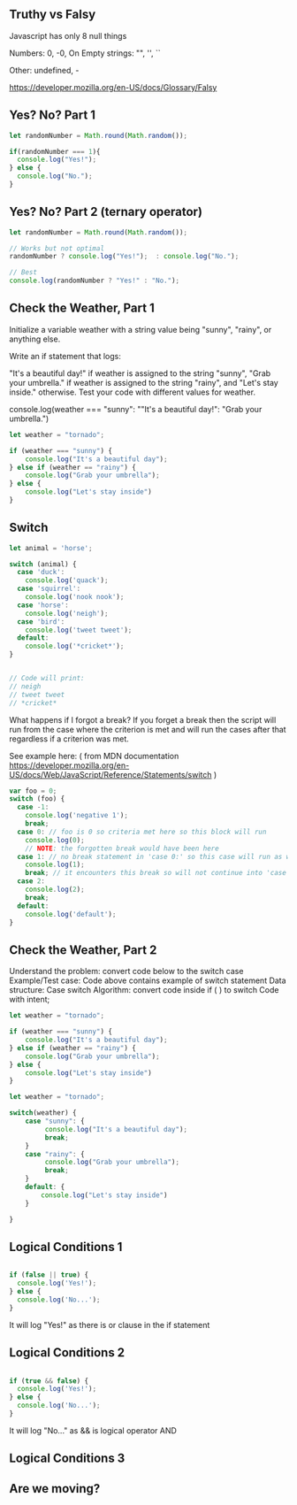 ## Truthy vs Falsy	

Javascript has only 8 null things 

Numbers: 0, -0, On 
Empty strings: "", '', \`\`

Other: undefined, -

https://developer.mozilla.org/en-US/docs/Glossary/Falsy

## Yes? No? Part 1

```javascript
let randomNumber = Math.round(Math.random());

if(randomNumber === 1){
  console.log("Yes!");
} else {
  console.log("No.");
}
```

## Yes? No? Part 2 (ternary operator)

```javascript
let randomNumber = Math.round(Math.random());

// Works but not optimal 
randomNumber ? console.log("Yes!");  : console.log("No.");

// Best 
console.log(randomNumber ? "Yes!" : "No.");
```

## Check the Weather, Part 1
Initialize a variable weather with a string value being "sunny", "rainy", or anything else.

Write an if statement that logs:

"It's a beautiful day!" if weather is assigned to the string "sunny",
"Grab your umbrella." if weather is assigned to the string "rainy", and
"Let's stay inside." otherwise.
Test your code with different values for weather.


console.log(weather === "sunny": ""It's a beautiful day!": "Grab your umbrella.")

```javascript
let weather = "tornado";

if (weather === "sunny") {
    console.log("It's a beautiful day");
} else if (weather == "rainy") {
    console.log("Grab your umbrella");
} else {
    console.log("Let's stay inside")
}

```

## Switch

```javascript 
let animal = 'horse';

switch (animal) {
  case 'duck':
    console.log('quack');
  case 'squirrel':
    console.log('nook nook');
  case 'horse':
    console.log('neigh');
  case 'bird':
    console.log('tweet tweet');
  default:
    console.log('*cricket*');
}


// Code will print: 
// neigh 
// tweet tweet 
// *cricket* 


```

What happens if I forgot a break?
If you forget a break then the script will run from the case where the criterion is met and will run the cases after that regardless if a criterion was met.

See example here: ( from MDN documentation https://developer.mozilla.org/en-US/docs/Web/JavaScript/Reference/Statements/switch ) 
```javascript 
var foo = 0;
switch (foo) {
  case -1:
    console.log('negative 1');
    break;
  case 0: // foo is 0 so criteria met here so this block will run
    console.log(0);
    // NOTE: the forgotten break would have been here
  case 1: // no break statement in 'case 0:' so this case will run as well
    console.log(1);
    break; // it encounters this break so will not continue into 'case 2:'
  case 2:
    console.log(2);
    break;
  default:
    console.log('default');
}

```

## Check the Weather, Part 2

Understand the problem: convert code below to the switch case 
Example/Test case: Code above contains example of switch statement
Data structure: Case switch 
Algorithm: convert code inside  if ( ) to switch 
Code with intent; 




```javascript
let weather = "tornado";

if (weather === "sunny") {
    console.log("It's a beautiful day");
} else if (weather == "rainy") {
    console.log("Grab your umbrella");
} else {
    console.log("Let's stay inside")
}

let weather = "tornado";

switch(weather) {
	case "sunny": {
		 console.log("It's a beautiful day");
		 break; 
	}
	case "rainy": {
		 console.log("Grab your umbrella");
		 break; 
	}
	default: {
		console.log("Let's stay inside")
	}

}

```

## Logical Conditions 1

```javascript 

if (false || true) {
  console.log('Yes!');
} else {
  console.log('No...');
}
```


It will log "Yes!" as there is or clause in the if statement

## Logical Conditions 2


```javascript 

if (true && false) {
  console.log('Yes!');
} else {
  console.log('No...');
}
```

It will log "No..." as && is logical operator AND 

## Logical Conditions 3	
## Are we moving?	
